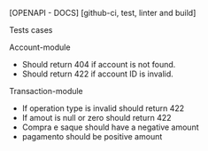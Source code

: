 
[OPENAPI - DOCS]
[github-ci, test, linter and build]


Tests cases

Account-module
- Should return 404 if account is not found.
- Should return 422 if account ID is invalid.

Transaction-module
- If operation type is invalid should return 422
- If amout is null or zero should return 422
- Compra e saque should have a negative amount
- pagamento should be positive amount
